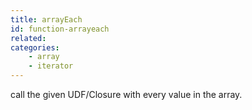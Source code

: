 ```yaml
---
title: arrayEach
id: function-arrayeach
related:
categories:
    - array
    - iterator
---
```


call the given UDF/Closure with every value in the array.